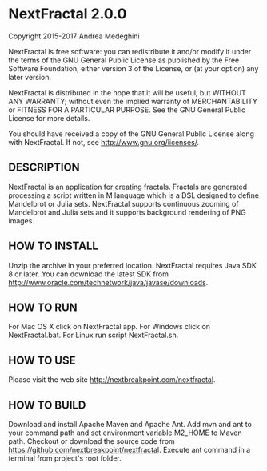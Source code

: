 # NextFractal 2.0.0

Copyright 2015-2017 Andrea Medeghini

NextFractal is free software: you can redistribute it and/or modify it under the terms of the GNU General Public License as published by the Free Software Foundation, either version 3 of the License, or (at your option) any later version.

NextFractal is distributed in the hope that it will be useful, but WITHOUT ANY WARRANTY; without even the implied warranty of MERCHANTABILITY or FITNESS FOR A PARTICULAR PURPOSE. See the GNU General Public License for more details.

You should have received a copy of the GNU General Public License along with NextFractal. If not, see http://www.gnu.org/licenses/.


## DESCRIPTION

NextFractal is an application for creating fractals. Fractals are generated processing a script written in M language which is a DSL designed to define Mandelbrot or Julia sets. NextFractal supports continuous zooming of Mandelbrot and Julia sets and it supports background rendering of PNG images.


## HOW TO INSTALL

Unzip the archive in your preferred location. NextFractal requires Java SDK 8 or later. You can download the latest SDK from http://www.oracle.com/technetwork/java/javase/downloads.


## HOW TO RUN

For Mac OS X click on NextFractal app. For Windows click on NextFractal.bat. For Linux run script NextFractal.sh.


## HOW TO USE

Please visit the web site http://nextbreakpoint.com/nextfractal.


## HOW TO BUILD

Download and install Apache Maven and Apache Ant. Add mvn and ant to your command path and set environment variable M2_HOME to Maven path. 
Checkout or download the source code from https://github.com/nextbreakpoint/nextfractal. Execute ant command in a terminal from project's root folder.
